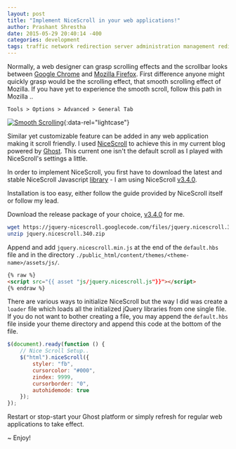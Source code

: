 ```yaml
---
layout: post
title: "Implement NiceScroll in your web applications!" 
author: Prashant Shrestha 
date: 2015-05-29 20:40:14 -400 
categories: development 
tags: traffic network redirection server administration management redir proxy route
---
```


Normally, a web designer can grasp scrolling effects and the scrollbar looks between [Google Chrome](http://www.google.com/chrome/) and [Mozilla Firefox](https://www.mozilla.org/en-US/firefox/new/). First difference anyone might quickly grasp would be the scrolling effect, that smooth scrolling effect of Mozilla. If you have yet to experience the smooth scroll, follow this path in Mozilla ..

`Tools > Options > Advanced > General Tab`
<!--excerpt-->
[![Smooth Scrolling](https://i.imgur.com/046MlAe.png)](https://i.imgur.com/046MlAe.png "Smooth Scrolling."){:data-rel="lightcase"}

Similar yet customizable feature can be added in any web application making it scroll friendly. I used [NiceScroll](http://areaaperta.com/nicescroll/) to achieve this in my current blog powered by [Ghost](https://ghost.org/). This current one isn't the default scroll as I played with NiceScroll's settings a little.

In order to implement NiceScroll, you first have to download the latest and stable NiceScroll Javascript [library](https://code.google.com/p/jquery-nicescroll/downloads/list) - I am using NiceScroll [v3.4.0](https://code.google.com/p/jquery-nicescroll/downloads/detail?name=jquery.nicescroll.340.zip&can=2&q=).

Installation is too easy, either follow the guide provided by NiceScroll itself or follow my lead.

Download the release package of your choice, [v3.4.0](https://code.google.com/p/jquery-nicescroll/downloads/detail?name=jquery.nicescroll.340.zip&can=2&q=) for me.

```bash
wget https://jquery-nicescroll.googlecode.com/files/jquery.nicescroll.340.zip
unzip jquery.nicescroll.340.zip
```

Append and add `jquery.nicescroll.min.js` at the end of the `default.hbs` file and in the directory `./public_html/content/themes/<theme-name>/assets/js/`.

```html
{% raw %}
<script src="{{ asset "js/jquery.nicescroll.js"}}"></script>
{% endraw %}
```

There are various ways to initialize NiceScroll but the way I did was create a `loader` file which loads all the initialized jQuery libraries from one single file. If you do not want to bother creating a file, you may append the `default.hbs` file inside your theme directory and append this code at the bottom of the file.

```javascript
$(document).ready(function () {
    // Nice Scroll Setup..
    $("html").niceScroll({
        styler: "fb",
        cursorcolor: "#000",
        zindex: 9999,
        cursorborder: "0",
        autohidemode: true
    });
});
```

Restart or stop-start your Ghost platform or simply refresh for regular web applications to take effect.

~ Enjoy!